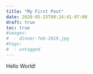```yaml
---
title: "My First Post"
date: 2020-05-25T00:24:41-07:00
draft: true
toc: true
#images:
#  - dinner-feb-2019.jpg
#tags:
#  - untagged
---
```


Hello World!


[comment I'm trying to insert an image]::
[comment]:  ![hello](/dinner-feb-2019.jpg)

